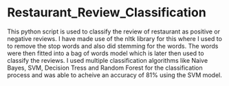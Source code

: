 # Restaurant_Review_Classification
This python script is used to classify the review of restaurant as positive or negative reviews. I have made use of the nltk library for this where I used to to remove the stop words and also did stemming for the words. The words were then fitted into a bag of words model which is later then used to classify the reviews. I used multiple classification algorithms like Naive Bayes, SVM, Decision Tress and Random Forest for the classification process and was able to acheive an accuracy of 81% using the SVM model. 
